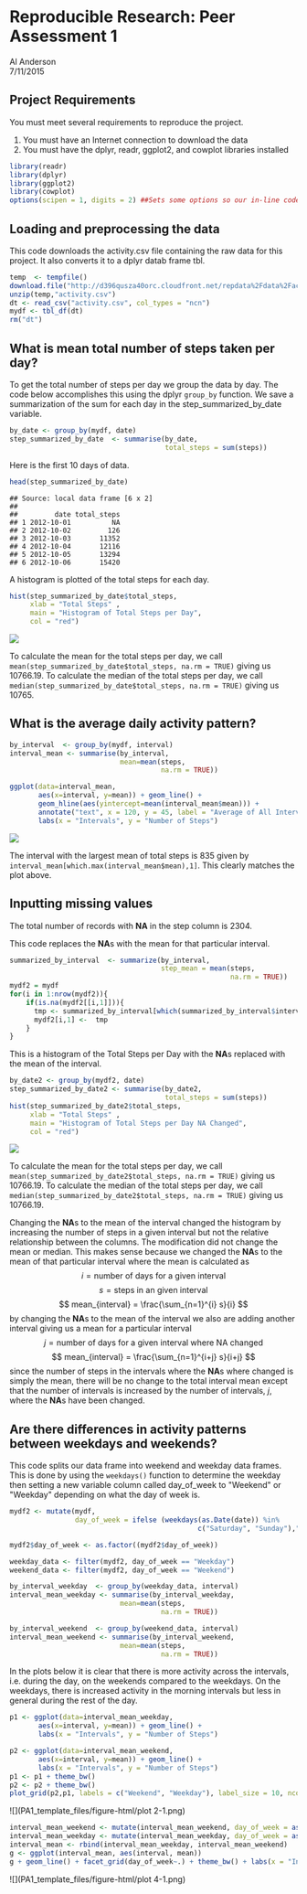 # Reproducible Research: Peer Assessment 1
Al Anderson  
7/11/2015  

## Project Requirements
You must meet several requirements to reproduce the project.

1. You must have an Internet connection to download the data
2. You must have the dplyr, readr, ggplot2, and cowplot libraries installed

```r
library(readr)
library(dplyr)
library(ggplot2)
library(cowplot)
options(scipen = 1, digits = 2) ##Sets some options so our in-line code prints out numbers correctly
```

## Loading and preprocessing the data
This code downloads the activity.csv file containing the raw data for this project. It also converts it to a dplyr datab frame tbl.


```r
temp  <- tempfile()
download.file("http://d396qusza40orc.cloudfront.net/repdata%2Fdata%2Factivity.zip", temp, mode = "wb")
unzip(temp,"activity.csv")
dt <- read_csv("activity.csv", col_types = "ncn")
mydf <- tbl_df(dt)
rm("dt")
```

## What is mean total number of steps taken per day?
To get the total number of steps per day we group the data by day. The code below accomplishes this using the dplyr `group_by` function. We save a summarization of the sum for each day in the step_summarized_by_date variable.


```r
by_date <- group_by(mydf, date)
step_summarized_by_date  <- summarise(by_date, 
                                      total_steps = sum(steps))
```
Here is the first 10 days of data.

```r
head(step_summarized_by_date)
```

```
## Source: local data frame [6 x 2]
## 
##         date total_steps
## 1 2012-10-01          NA
## 2 2012-10-02         126
## 3 2012-10-03       11352
## 4 2012-10-04       12116
## 5 2012-10-05       13294
## 6 2012-10-06       15420
```
A histogram is plotted of the total steps for each day.

```r
hist(step_summarized_by_date$total_steps, 
     xlab = "Total Steps" , 
     main = "Histogram of Total Steps per Day", 
     col = "red")
```

![](PA1_template_files/figure-html/plot-1.png) 

To calculate the mean for the total steps per day, we call `mean(step_summarized_by_date$total_steps, na.rm = TRUE)` giving us 10766.19. To calculate the median of the total steps per day, we call `median(step_summarized_by_date$total_steps, na.rm = TRUE)` giving us 10765.

## What is the average daily activity pattern?


```r
by_interval  <- group_by(mydf, interval)
interval_mean <- summarise(by_interval, 
                           mean=mean(steps, 
                                     na.rm = TRUE))
```

```r
ggplot(data=interval_mean, 
       aes(x=interval, y=mean)) + geom_line() +   
       geom_hline(aes(yintercept=mean(interval_mean$mean))) +
       annotate("text", x = 120, y = 45, label = "Average of All Intervals", size = 2) +
       labs(x = "Intervals", y = "Number of Steps")
```

![](PA1_template_files/figure-html/plot2-1.png) 

The interval with the largest mean of total steps is 835 given by `interval_mean[which.max(interval_mean$mean),1]`. This clearly matches the plot above.




## Inputting missing values

The total number of records with **NA** in the step column is 2304.

This code replaces the **NA**s with the mean for that particular interval.

```r
summarized_by_interval  <- summarize(by_interval, 
                                     step_mean = mean(steps, 
                                                      na.rm = TRUE))
mydf2 = mydf
for(i in 1:nrow(mydf2)){
    if(is.na(mydf2[[i,1]])){
      tmp <- summarized_by_interval[which(summarized_by_interval$interval == mydf2[[i,3]]),2]
      mydf2[i,1] <-  tmp
    }
}
```
This is a histogram of the Total Steps per Day with the **NA**s replaced with the mean of the interval.

```r
by_date2 <- group_by(mydf2, date)
step_summarized_by_date2 <- summarise(by_date2, 
                                      total_steps = sum(steps))
hist(step_summarized_by_date2$total_steps, 
     xlab = "Total Steps" , 
     main = "Histogram of Total Steps per Day NA Changed", 
     col = "red")
```

![](PA1_template_files/figure-html/histogram2-1.png) 

To calculate the mean for the total steps per day, we call `mean(step_summarized_by_date2$total_steps, na.rm = TRUE)` giving us 10766.19. To calculate the median of the total steps per day, we call `median(step_summarized_by_date2$total_steps, na.rm = TRUE)` giving us 10766.19.

Changing the **NA**s to the mean of the interval changed the histogram by increasing the number of steps in a given interval but not the relative relationship between the columns. The modification did not change the mean or median. This makes sense because we changed the **NA**s to the mean of that particular interval where the mean is calculated as 
$$ i = \text{number of days for a given interval} $$
$$ s = \text{steps in an given interval} $$
$$ mean_{interval} = \frac{\sum_{n=1}^{i} s}{i} $$ 
by changing the **NA**s to the mean of the interval we also are adding another interval giving us a mean for a particular interval
$$ j = \text{number of days for a given interval where NA changed} $$
$$ mean_{interval} = \frac{\sum_{n=1}^{i+j} s}{i+j} $$ 
since the number of steps in the intervals where the **NA**s where changed is simply the mean, there will be no change to the total interval mean except that the number of intervals is increased by the number of intervals, $j$, where the **NA**s have been changed.


## Are there differences in activity patterns between weekdays and weekends?
This code splits our data frame into weekend and weekday data frames. This is done by using the `weekdays()` function to determine the weekday then setting a new variable column called day_of_week to "Weekend" or "Weekday" depending on what the day of week is.

```r
mydf2 <- mutate(mydf, 
                day_of_week = ifelse (weekdays(as.Date(date)) %in% 
                                              c("Saturday", "Sunday"),"Weekend","Weekday"))

mydf2$day_of_week <- as.factor((mydf2$day_of_week))

weekday_data <- filter(mydf2, day_of_week == "Weekday")
weekend_data <- filter(mydf2, day_of_week == "Weekend")

by_interval_weekday  <- group_by(weekday_data, interval)
interval_mean_weekday <- summarise(by_interval_weekday, 
                           mean=mean(steps, 
                                     na.rm = TRUE))

by_interval_weekend  <- group_by(weekend_data, interval)
interval_mean_weekend <- summarise(by_interval_weekend, 
                           mean=mean(steps, 
                                     na.rm = TRUE))
```

In the plots below it is clear that there is more activity across the intervals, i.e. during the day, on the weekends compared to the weekdays. On the weekdays, there is increased activity in the morning intervals but less in general during the rest of the day.

```r
p1 <- ggplot(data=interval_mean_weekday, 
       aes(x=interval, y=mean)) + geom_line() +   
       labs(x = "Intervals", y = "Number of Steps")

p2 <- ggplot(data=interval_mean_weekend, 
       aes(x=interval, y=mean)) + geom_line() +   
       labs(x = "Intervals", y = "Number of Steps")
p1 <- p1 + theme_bw()
p2 <- p2 + theme_bw()
plot_grid(p2,p1, labels = c("Weekend", "Weekday"), label_size = 10, ncol=1, nrow = 2)
```

![](PA1_template_files/figure-html/plot 2-1.png) 

```r
interval_mean_weekend <- mutate(interval_mean_weekend, day_of_week = as.factor("Weekend"))
interval_mean_weekday <- mutate(interval_mean_weekday, day_of_week = as.factor("Weekday"))
interval_mean <- rbind(interval_mean_weekday, interval_mean_weekend)
g <- ggplot(interval_mean, aes(interval, mean))
g + geom_line() + facet_grid(day_of_week~.) + theme_bw() + labs(x = "Intervals", y = "Number of Steps")
```

![](PA1_template_files/figure-html/plot 4-1.png) 



